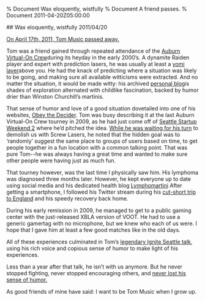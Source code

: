 % Document Wax eloquently, wistfully
% Document A friend passes. 
% Document 2011-04-20Z05:00:00

<article>
<section>
## Wax eloquently, wistfully
<time datetime="2011-04-20Z05:00:00">2011/04/20</time>

[On April 17th, 2011, Tom Music passed away.](http://health.tommusic.net/2011/04/im-so-sorry-to-tell-you/)

Tom was a friend gained through repeated attendance of the [Auburn Virtual-On Crew](http://auburnvo.org/)during its heyday in the early 2000’s. A dynamite Raiden player and expert with prediction lasers, he was usually at least a [yomi layer](http://www.sirlin.net/articles/yomi-layer-3-knowing-the-mind-of-the-opponent.html)above you. He had the knack of predicting where a situation was likely to be going, and making sure all available witticisms were extracted. And no matter the situation, it would be made witty: his archived [personal blog](http://waxeloquently.com/)is shades of exploration alternated with childlike fascination, backed by humor drier than Winston Churchill’s martinis.

That sense of humor and love of a good situation dovetailed into one of his websites, [Obey the Decider](https://web.archive.org/web/20150721033450/http://obeythedecider.com/wa/seattle). Tom was busy describing it at the last Auburn Virtual-On Crew tourney in 2009, as he had just come off of [Seattle Startup Weekend 2](http://www.youtube.com/watch?v=ghgu-Hi84S0) where he’d pitched the idea. [While he was waiting for his turn](http://www.flickr.com/photos/mechazoidal/3400935614) to demolish us with Screw Lasers, he noted that the hidden goal was to ‘randomly’ suggest the same place to groups of users based on time, to get people together in a fun location with a common talking point. That was pure Tom--he was always having a great time and wanted to make sure other people were having just as much fun.

That tourney however, was the last time I physically saw him. His lymphoma was diagnosed three months later. However, he kept everyone up to date using social media and his dedicated health blog [Lymphomartini](http://health.tommusic.net) After getting a smartphone, I followed his Twitter stream during his [cut-short trip to England](http://health.tommusic.net/2010/01/catching-up/) and his speedy recovery back home.

During his early remission in 2009, he managed to get to a public gaming center with the just-released XBLA version of VOOT. He had to use a generic gamertag with no microphone, but we knew who each of us were. I hope that I gave him at least a few good matches like in the old days.

All of these experiences culminated in Tom’s [legendary Ignite Seattle talk](http://www.youtube.com/watch?v=l8a8eV_5Yb8), using his rich voice and copious sense of humor to make light of his experiences.

Less than a year after that talk, he isn’t with us anymore. But he never stopped fighting, never stopped encouraging others, and [never lost his sense of humor.](http://health.tommusic.net/2011/04/hunting-and-pecking-again/)

As good friends of mine have said: I want to be Tom Music when I grow up.
</section>
</article>
